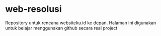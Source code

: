 # web-resolusi
Repository untuk rencana websiteku.id ke depan.
Halaman ini digunakan untuk belajar menggunakan github secara real project